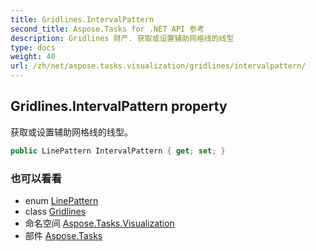 ```yaml
---
title: Gridlines.IntervalPattern
second_title: Aspose.Tasks for .NET API 参考
description: Gridlines 财产. 获取或设置辅助网格线的线型
type: docs
weight: 40
url: /zh/net/aspose.tasks.visualization/gridlines/intervalpattern/
---
```

## Gridlines.IntervalPattern property

获取或设置辅助网格线的线型。

```csharp
public LinePattern IntervalPattern { get; set; }
```

### 也可以看看

* enum [LinePattern](../../linepattern/)
* class [Gridlines](../)
* 命名空间 [Aspose.Tasks.Visualization](../../gridlines/)
* 部件 [Aspose.Tasks](../../../)


